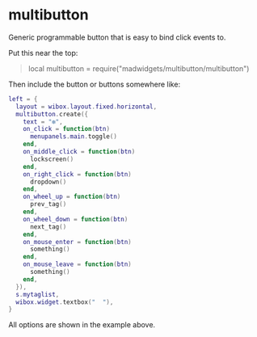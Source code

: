 # multibutton

Generic programmable button that is easy to bind click events to.

Put this near the top:
>local multibutton = require("madwidgets/multibutton/multibutton")

Then include the button or buttons somewhere like:

```lua
left = {
  layout = wibox.layout.fixed.horizontal,
  multibutton.create({
    text = "❇",
    on_click = function(btn) 
      menupanels.main.toggle() 
    end,
    on_middle_click = function(btn)
      lockscreen()
    end,
    on_right_click = function(btn)
      dropdown()
    end,
    on_wheel_up = function(btn)
      prev_tag()
    end,
    on_wheel_down = function(btn)
      next_tag()
    end,
    on_mouse_enter = function(btn)
      something()
    end,
    on_mouse_leave = function(btn)
      something()
    end,
  }),
  s.mytaglist,
  wibox.widget.textbox("  "),
}
```

All options are shown in the example above.